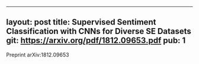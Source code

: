  ---
layout: post
title: Supervised Sentiment Classification with CNNs for Diverse SE Datasets
git: https://arxiv.org/pdf/1812.09653.pdf
pub: 1
---

Preprint arXiv:1812.09653